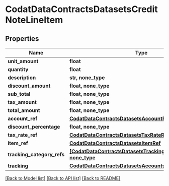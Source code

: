 # CodatDataContractsDatasetsCreditNoteLineItem


## Properties
Name | Type | Description | Notes
------------ | ------------- | ------------- | -------------
**unit_amount** | **float** |  | 
**quantity** | **float** |  | 
**description** | **str, none_type** |  | [optional] 
**discount_amount** | **float, none_type** |  | [optional] 
**sub_total** | **float, none_type** |  | [optional] 
**tax_amount** | **float, none_type** |  | [optional] 
**total_amount** | **float, none_type** |  | [optional] 
**account_ref** | [**CodatDataContractsDatasetsAccountRef**](CodatDataContractsDatasetsAccountRef.md) |  | [optional] 
**discount_percentage** | **float, none_type** |  | [optional] 
**tax_rate_ref** | [**CodatDataContractsDatasetsTaxRateRef**](CodatDataContractsDatasetsTaxRateRef.md) |  | [optional] 
**item_ref** | [**CodatDataContractsDatasetsItemRef**](CodatDataContractsDatasetsItemRef.md) |  | [optional] 
**tracking_category_refs** | [**[CodatDataContractsDatasetsTrackingCategoryRef], none_type**](CodatDataContractsDatasetsTrackingCategoryRef.md) |  | [optional] 
**tracking** | [**CodatDataContractsDatasetsAccountsReceivableTracking**](CodatDataContractsDatasetsAccountsReceivableTracking.md) |  | [optional] 

[[Back to Model list]](../README.md#documentation-for-models) [[Back to API list]](../README.md#documentation-for-api-endpoints) [[Back to README]](../README.md)



